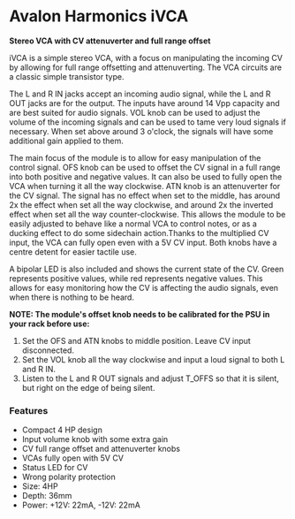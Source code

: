 # Avalon Harmonics iVCA

**Stereo VCA with CV attenuverter and full range offset**

iVCA is a simple stereo VCA, with a focus on manipulating the incoming CV by allowing for full range offsetting and attenuverting. The VCA circuits are a classic simple transistor type.

The L and R IN jacks accept an incoming audio signal, while the L and R OUT jacks are for the output. The inputs have around 14 Vpp capacity and are best suited for audio signals. VOL knob can be used to adjust the volume of the incoming signals and can be used to tame very loud signals if necessary. When set above around 3 o'clock, the signals will have some additional gain applied to them.

The main focus of the module is to allow for easy manipulation of the control signal. OFS knob can be used to offset the CV signal in a full range into both positive and negative values. It can also be used to fully open the VCA when turning it all the way clockwise. ATN knob is an attenuverter for the CV signal. The signal has no effect when set to the middle, has around 2x the effect when set all the way clockwise, and around 2x the inverted effect when set all the way counter-clockwise. This allows the module to be easily adjusted to behave like a normal VCA to control notes, or as a ducking effect to do some sidechain action.Thanks to the multiplied CV input, the VCA can fully open even with a 5V CV input. Both knobs have a centre detent for easier tactile use.

A bipolar LED is also included and shows the current state of the CV. Green represents positive values, while red represents negative values. This allows for easy monitoring how the CV is affecting the audio signals, even when there is nothing to be heard.

**NOTE: The module's offset knob needs to be calibrated for the PSU in your rack before use:**

1. Set the OFS and ATN knobs to middle position. Leave CV input disconnected.
2. Set the VOL knob all the way clockwise and input a loud signal to both L and R IN.
3. Listen to the L and R OUT signals and adjust T_OFFS so that it is silent, but right on the edge of being silent.

### Features

* Compact 4 HP design
* Input volume knob with some extra gain
* CV full range offset and attenuverter knobs
* VCAs fully open with 5V CV
* Status LED for CV
* Wrong polarity protection
* Size: 4HP
* Depth: 36mm
* Power: +12V: 22mA, -12V: 22mA